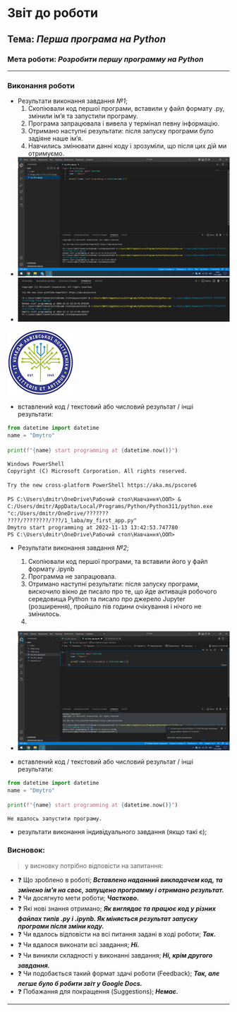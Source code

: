 # Звіт до роботи
## Тема: _Перша програма на Python_
### Мета роботи: _Розробити першу программу на Python_
---
### Виконання роботи
- Результати виконання завдання *№1*;
    1. Скопіювали код першої програми, вставили у файл формату .py, змінили ім’я та запустили програму.
    1. Програма запрацювала і вивела у термінал певну інформацію.
    1. Отримано наступні результати: після запуску програми було задіяне наше ім’я.
    1. Навчились змінювати данні коду і зрозуміли, що після цих дій ми отримуємо.
- ![1laba1](https://github.com/DmytroHimzaITCollege/1-laba/blob/main/1laba2.png)
- ![1laba2](https://github.com/DmytroHimzaITCollege/1-laba/blob/main/1laba1.png) 

![alt text](https://github.com/BobasB/it_college/raw/main/reports/pictures/logo-lit.jpg "ІТ Коледж")

- вставлений код / текстовий або числовий результат / інші результати:
```python
from datetime import datetime
name = "Dmytro"

print(f"{name} start programming at {datetime.now()}")
```
```text
Windows PowerShell
Copyright (C) Microsoft Corporation. All rights reserved.

Try the new cross-platform PowerShell https://aka.ms/pscore6

PS C:\Users\dmitr\OneDrive\Рабочий стол\Навчання\ООП> & C:/Users/dmitr/AppData/Local/Programs/Python/Python311/python.exe "c:/Users/dmitr/OneDrive/??????? ????/????????/???/1_laba/my_first_app.py"
Dmytro start programming at 2022-11-13 13:42:53.747780
PS C:\Users\dmitr\OneDrive\Рабочий стол\Навчання\ООП> 
```

- Результати виконання завдання *№2*;
    1. Скопіювали код першої програми, та вставили його у файл формату .ipynb
    1. Программа не запрацювала.
    1. Отримано наступні результати: після запуску програми, вискочило вікно де писало про те, що йде активація робочого середовища Python та писало про джерело Jupyter (розширення), пройшло пів години очікування і нічого не змінилось.
    1. 
- ![1laba3](https://github.com/DmytroHimzaITCollege/1-laba/blob/main/1laba3.png)

- вставлений код / текстовий або числовий результат / інші результати:
```python
from datetime import datetime
name = "Dmytro"

print(f"{name} start programming at {datetime.now()}")
```
```text
Не вдалось запустити програму.
```

- результати виконання індивідуального завдання (якщо такі є);

### Висновок: 
> у висновку потрібно відповісти на запитання:
- :question: Що зроблено в роботі;
___Вставлено наданний викладачем код, та змінено ім'я на своє, запущено программу і отримано результат.___
- :question: Чи досягнуто мети роботи;
___Частково.___
- :question: Які нові знання отримано;
___Як виглядає та працює код у різних файлах типів .py і .ipynb. Як міняється результат запуску програми після зміни коду.___
- :question: Чи вдалось відповісти на всі питання задані в ході роботи;
___Так.___
- :question: Чи вдалося виконати всі завдання;
___Ні.___
- :question: Чи виникли складності у виконанні завдання;
___Ні, крім другого завдання.___
- :question: Чи подобається такий формат здачі роботи (Feedback);
___Так, але легше було б робити звіт у Google Docs.___
- :question: Побажання для покращення (Suggestions);
___Немає.___
---

